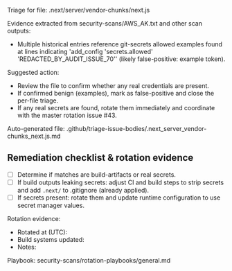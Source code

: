 Triage for file: .next/server/vendor-chunks/next.js

Evidence extracted from security-scans/AWS_AK.txt and other scan outputs:

- Multiple historical entries reference git-secrets allowed examples found at lines indicating 'add_config 'secrets.allowed' 'REDACTED_BY_AUDIT_ISSUE_70'' (likely false-positive: example token).

Suggested action:
- Review the file to confirm whether any real credentials are present.
- If confirmed benign (examples), mark as false-positive and close the per-file triage.
- If any real secrets are found, rotate them immediately and coordinate with the master rotation issue #43.

Auto-generated file: .github/triage-issue-bodies/.next_server_vendor-chunks_next.js.md

## Remediation checklist & rotation evidence

- [ ] Determine if matches are build-artifacts or real secrets.
- [ ] If build outputs leaking secrets: adjust CI and build steps to strip secrets and add `.next/` to .gitignore (already applied).
- [ ] If secrets present: rotate them and update runtime configuration to use secret manager values.

Rotation evidence:

- Rotated at (UTC):
- Build systems updated:
- Notes:

Playbook: security-scans/rotation-playbooks/general.md

